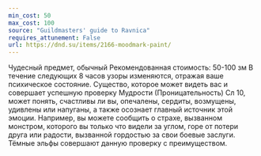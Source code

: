 ```yaml
---
min_cost: 50
max_cost: 100
source: "Guildmasters' guide to Ravnica"
requires_attunement: False
url: https://dnd.su/items/2166-moodmark-paint/
---
```


Чудесный предмет, обычный
Рекомендованная стоимость: 50-100 зм
В течение следующих 8 часов узоры изменяются, отражая ваше психическое состояние. Существо, которое может видеть вас и совершает успешную проверку Мудрости (Проницательность) Сл 10, может понять, счастливы ли вы, опечалены, сердиты, возмущены, удивлены или напуганы, а также осознает главный источник этой эмоции. Например, вы можете сообщить о страхе, вызванном монстром, которого вы только что видели за углом, горе от потери друга или радости, вызванной гордостью за свои боевые заслуги. Тёмные эльфы совершают данную проверку с преимуществом.